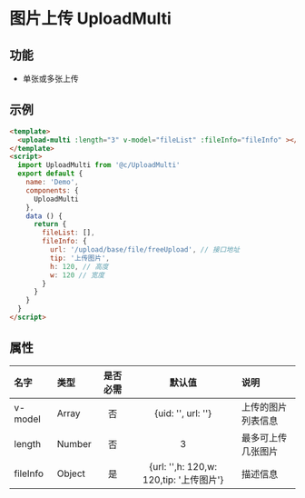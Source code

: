# 图片上传 UploadMulti

## 功能

+ 单张或多张上传

## 示例

```html
<template>
  <upload-multi :length="3" v-model="fileList" :fileInfo="fileInfo" ></upload-multi>
</template>
<script>
  import UploadMulti from '@c/UploadMulti'
  export default {
    name: 'Demo',
    components: {
      UploadMulti
    },
    data () {
      return {
        fileList: [],
        fileInfo: {
          url: '/upload/base/file/freeUpload', // 接口地址
          tip: '上传图片',
          h: 120, // 高度
          w: 120 // 宽度
        }
      }
    }
  }
</script>
```

## 属性

名字|类型|是否必需|默认值|说明
:-|:-|:-:|:-:|:-
v-model|Array|否|{uid: '', url: ''}|上传的图片列表信息
length|Number|否|3|最多可上传几张图片
fileInfo|Object|是|{url: '',h: 120,w: 120,tip: '上传图片'}|描述信息
